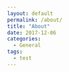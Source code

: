 ```yaml
---
layout: default
permalink: /about/
title: "About"
date: 2017-12-06
categories:
  - General
tags:
  - test
---
```

